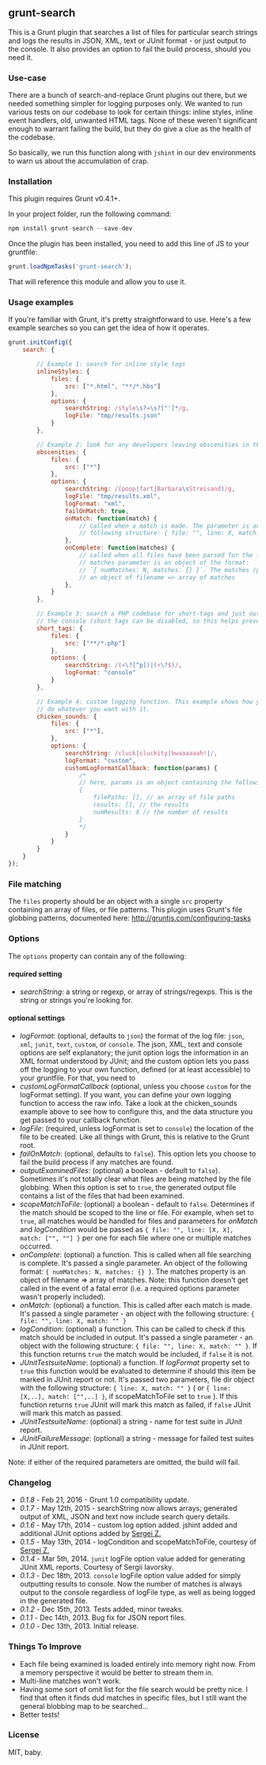 ## grunt-search

This is a Grunt plugin that searches a list of files for particular search strings and logs the results in JSON, XML,
text or JUnit format - or just output to the console. It also provides an option to fail the build process, should you
need it.

### Use-case

There are a bunch of search-and-replace Grunt plugins out there, but we needed something simpler for logging purposes
only. We wanted to run various tests on our codebase to look for certain things: inline styles, inline event handlers,
old, unwanted HTML tags. None of these weren't significant enough to warrant failing the build, but they do give a
clue as the health of the codebase.

So basically, we run this function along with `jshint` in our dev environments to warn us about the accumulation of crap.

### Installation

This plugin requires Grunt v0.4.1+.

In your project folder, run the following command:

```js
npm install grunt-search --save-dev
```

Once the plugin has been installed, you need to add this line of JS to your gruntfile:

```js
grunt.loadNpmTasks('grunt-search');
```

That will reference this module and allow you to use it.


### Usage examples

If you're familiar with Grunt, it's pretty straightforward to use. Here's a few example searches so you can get the idea
of how it operates.

```js
grunt.initConfig({
    search: {

        // Example 1: search for inline style tags
        inlineStyles: {
            files: {
                src: ["*.html", "**/*.hbs"]
            },
            options: {
                searchString: /style\s?=\s?["']*/g,
                logFile: "tmp/results.json"
            }
        },

        // Example 2: look for any developers leaving obscenities in the codebase
        obscenities: {
            files: {
                src: ["*"]
            },
            options: {
                searchString: /(poop|fart|Barbara\sStreisand)/g,
                logFile: "tmp/results.xml",
                logFormat: "xml",
                failOnMatch: true,
                onMatch: function(match) {
                    // called when a match is made. The parameter is an object of the
                    // following structure: { file: "", line: X, match: "" }
                },
                onComplete: function(matches) {
                    // called when all files have been parsed for the target. The
                    // matches parameter is an object of the format:
                    // `{ numMatches: N, matches: {} }`. The matches /property is
                    // an object of filename => array of matches
                },
            }
        },

        // Example 3: search a PHP codebase for short-tags and just output the findings to
        // the console (short tags can be disabled, so this helps prevent them sneaking in!)
		short_tags: {
			files: {
				src: ["**/*.php"]
			},
			options: {
				searchString: /(<\?[^p])|(<\?$)/,
				logFormat: "console"
			}
		},

		// Example 4: custom logging function. This example shows how you can access the raw results to
		// do whatever you want with it.
		chicken_sounds: {
			files: {
				src: ["*"],
			},
			options: {
				searchString: /cluck|cluckity|bwaaaaaah!|/,
				logFormat: "custom",
				customLogFormatCallback: function(params) {
					/*
					// here, params is an object containing the following
					{
						filePaths: [], // an array of file paths
						results: [], // the results
						numResults: X // the number of results
					}
					*/
				}
			}
		}
    }
});
```

### File matching

The `files` property should be an object with a single `src` property containing an array of files, or file patterns.
This plugin uses Grunt's file globbing patterns, documented here:
http://gruntjs.com/configuring-tasks


### Options

The `options` property can contain any of the following:

#### required setting
- *searchString*: a string or regexp, or array of strings/regexps. This is the string or strings you're looking for.

#### optional settings
- *logFormat*: (optional, defaults to `json`) the format of the log file: `json`, `xml`, `junit`, `text`, `custom`,
or `console`. The json, XML, text and console options are self explanatory; the junit option logs the information in
an XML format understood by JUnit; and the custom option lets you pass off the logging to your own function, defined
(or at least accessible) to your gruntfile. For that, you need to
- *customLogFormatCallback* (optional, unless you choose `custom` for the logFormat setting). If you want, you can define
your own logging function to access the raw info. Take a look at the chicken_sounds example above to see how to configure
this, and the data structure you get passed to your callback function.
- *logFile*: (required, unless logFormat is set to `console`) the location of the file to be created. Like all things with
Grunt, this is relative to the Grunt root.
- *failOnMatch*: (optional, defaults to `false`). This option lets you choose to fail the build process if any matches
are found.
- *outputExaminedFiles*: (optional) a boolean - default to `false`). Sometimes it's not totally clear what files are
being matched by the file globbing. When this option is set to `true`, the generated output file contains a list of the
files that had been examined.
- *scopeMatchToFile*: (optional) a boolean - default to `false`. Determines if the match should be scoped to the line or file.
For example, when set to `true`, all matches would be handled for files and parameters for *onMatch*
and *logCondition* would be passed as `{ file: "", line: [X, X], match: ["", ""] }` per one for each file where one
or multiple matches occurred.
- *onComplete*: (optional) a function. This is called when all file searching is complete. It's passed a single parameter.
An object of the following format: `{ numMatches: N, matches: {} }`. The matches property is an object of
filename => array of matches. Note: this function doesn't get called in the event of a fatal error (i.e. a required
options parameter wasn't properly included).
- *onMatch*: (optional) a function. This is called after each match is made. It's passed a single parameter - an object
with the following structure: `{ file: "", line: X, match: "" }`
- *logCondition*: (optional) a function. This can be called to check if this match should be included in output. It's
passed a single parameter - an object with the following structure: `{ file: "", line: X, match: "" }`. If this function
returns `true` the match would be included, if `false` it is not.
- *JUnitTestsuiteName*: (optional) a function. If *logFormat* property set to `true` this function would be evaluated to determine if should this item be marked in JUnit report or not. It's passed two parameters, file dir object
with the following structure: `{ line: X, match: "" }` ( or `{ line: [X,..], match: ["",..] }`, if scopeMatchToFile set to `true` ). If this function returns `true` JUnit will mark this match as failed, if `false` JUnit will mark this match as passed.
- *JUnitTestsuiteName*: (optional) a string - name for test suite in JUnit report.
- *JUnitFailureMessage*: (optional) a string - message for failed test suites in JUnit report.

Note: if either of the required parameters are omitted, the build will fail.

### Changelog

- *0.1.8* - Feb 21, 2016 - Grunt 1.0 compatibility update.
- *0.1.7* - May 12th, 2015 - searchString now allows arrays; generated output of XML, JSON and text now include search query details.
- *0.1.6* - May 17th, 2014 - custom log option added. jshint added and additional JUnit options added by [Sergei Z.](https://github.com/sagens42)
- *0.1.5* - May 13th, 2014 - logCondition and scopeMatchToFile, courtesy of [Sergei Z.](https://github.com/sagens42)
- *0.1.4* - Mar 5th, 2014. `junit` logFile option value added for generating JUnit XML reports. Courtesy of Sergii Iavorsky.
- *0.1.3* - Dec 18th, 2013. `console` logFile option value added for simply outputting results to console. Now the number of
matches is always output to the console regardless of logFile type, as well as being logged in the generated file.
- *0.1.2* - Dec 15th, 2013. Tests added, minor tweaks.
- *0.1.1* - Dec 14th, 2013. Bug fix for JSON report files.
- *0.1.0* - Dec 13th, 2013. Initial release.

### Things To Improve

- Each file being examined is loaded entirely into memory right now. From a memory perspective it would be better to
stream them in.
- Multi-line matches won't work.
- Having some sort of omit list for the file search would be pretty nice. I find that often it finds dud matches in specific files, but I still want the general blobbing map to be searched...
- Better tests!

### License

MIT, baby.

